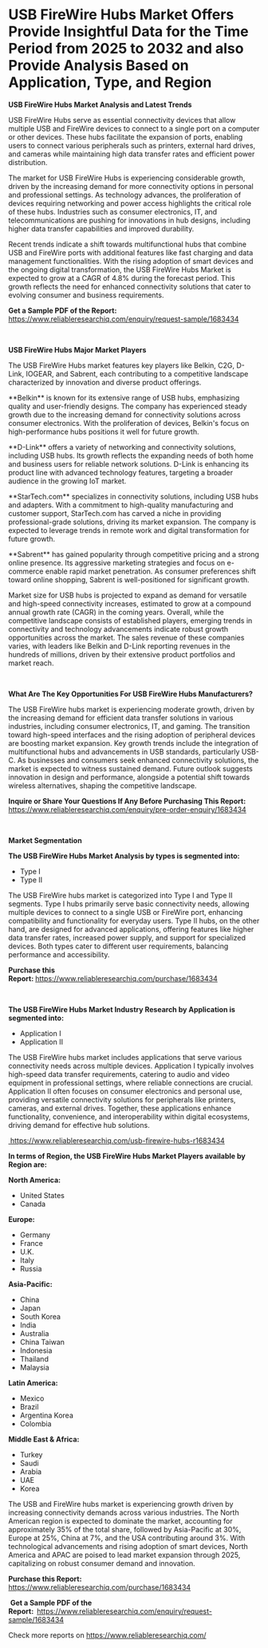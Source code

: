 <p><h1>USB FireWire Hubs Market Offers Provide Insightful Data for the Time Period from 2025 to 2032 and also Provide Analysis Based on Application, Type, and Region</h1></p><p><strong>USB FireWire Hubs Market Analysis and Latest Trends</strong></p>
<p><p>USB FireWire Hubs serve as essential connectivity devices that allow multiple USB and FireWire devices to connect to a single port on a computer or other devices. These hubs facilitate the expansion of ports, enabling users to connect various peripherals such as printers, external hard drives, and cameras while maintaining high data transfer rates and efficient power distribution.</p><p>The market for USB FireWire Hubs is experiencing considerable growth, driven by the increasing demand for more connectivity options in personal and professional settings. As technology advances, the proliferation of devices requiring networking and power access highlights the critical role of these hubs. Industries such as consumer electronics, IT, and telecommunications are pushing for innovations in hub designs, including higher data transfer capabilities and improved durability.</p><p>Recent trends indicate a shift towards multifunctional hubs that combine USB and FireWire ports with additional features like fast charging and data management functionalities. With the rising adoption of smart devices and the ongoing digital transformation, the USB FireWire Hubs Market is expected to grow at a CAGR of 4.8% during the forecast period. This growth reflects the need for enhanced connectivity solutions that cater to evolving consumer and business requirements.</p></p>
<p><strong>Get a Sample PDF of the Report:&nbsp;</strong> <a href="https://www.reliableresearchiq.com/enquiry/request-sample/1683434?utm_campaign=3461&utm_medium=2&utm_source=Github&utm_content=ia&utm_term=26032025&utm_id=usb-firewire-hubs">https://www.reliableresearchiq.com/enquiry/request-sample/1683434</a></p>
<p>&nbsp;</p>
<p><strong>USB FireWire Hubs Major Market Players</strong></p>
<p><p>The USB FireWire Hubs market features key players like Belkin, C2G, D-Link, IOGEAR, and Sabrent, each contributing to a competitive landscape characterized by innovation and diverse product offerings. </p><p>**Belkin** is known for its extensive range of USB hubs, emphasizing quality and user-friendly designs. The company has experienced steady growth due to the increasing demand for connectivity solutions across consumer electronics. With the proliferation of devices, Belkin's focus on high-performance hubs positions it well for future growth.</p><p>**D-Link** offers a variety of networking and connectivity solutions, including USB hubs. Its growth reflects the expanding needs of both home and business users for reliable network solutions. D-Link is enhancing its product line with advanced technology features, targeting a broader audience in the growing IoT market.</p><p>**StarTech.com** specializes in connectivity solutions, including USB hubs and adapters. With a commitment to high-quality manufacturing and customer support, StarTech.com has carved a niche in providing professional-grade solutions, driving its market expansion. The company is expected to leverage trends in remote work and digital transformation for future growth.</p><p>**Sabrent** has gained popularity through competitive pricing and a strong online presence. Its aggressive marketing strategies and focus on e-commerce enable rapid market penetration. As consumer preferences shift toward online shopping, Sabrent is well-positioned for significant growth.</p><p>Market size for USB hubs is projected to expand as demand for versatile and high-speed connectivity increases, estimated to grow at a compound annual growth rate (CAGR) in the coming years. Overall, while the competitive landscape consists of established players, emerging trends in connectivity and technology advancements indicate robust growth opportunities across the market. The sales revenue of these companies varies, with leaders like Belkin and D-Link reporting revenues in the hundreds of millions, driven by their extensive product portfolios and market reach.</p></p>
<p>&nbsp;</p>
<p><strong>What Are The Key Opportunities For USB FireWire Hubs Manufacturers?</strong></p>
<p><p>The USB FireWire hubs market is experiencing moderate growth, driven by the increasing demand for efficient data transfer solutions in various industries, including consumer electronics, IT, and gaming. The transition toward high-speed interfaces and the rising adoption of peripheral devices are boosting market expansion. Key growth trends include the integration of multifunctional hubs and advancements in USB standards, particularly USB-C. As businesses and consumers seek enhanced connectivity solutions, the market is expected to witness sustained demand. Future outlook suggests innovation in design and performance, alongside a potential shift towards wireless alternatives, shaping the competitive landscape.</p></p>
<p><strong>Inquire or Share Your Questions If Any Before Purchasing This Report:</strong> <a href="https://www.reliableresearchiq.com/enquiry/pre-order-enquiry/1683434?utm_campaign=3461&utm_medium=2&utm_source=Github&utm_content=ia&utm_term=26032025&utm_id=usb-firewire-hubs">https://www.reliableresearchiq.com/enquiry/pre-order-enquiry/1683434</a></p>
<p>&nbsp;</p>
<p><strong>Market Segmentation</strong></p>
<p><strong>The USB FireWire Hubs Market Analysis by types is segmented into:</strong></p>
<p><ul><li>Type I</li><li>Type II</li></ul></p>
<p><p>The USB FireWire hubs market is categorized into Type I and Type II segments. Type I hubs primarily serve basic connectivity needs, allowing multiple devices to connect to a single USB or FireWire port, enhancing compatibility and functionality for everyday users. Type II hubs, on the other hand, are designed for advanced applications, offering features like higher data transfer rates, increased power supply, and support for specialized devices. Both types cater to different user requirements, balancing performance and accessibility.</p></p>
<p><strong>Purchase this Report:&nbsp;</strong><a href="https://www.reliableresearchiq.com/purchase/1683434?utm_campaign=3461&utm_medium=2&utm_source=Github&utm_content=ia&utm_term=26032025&utm_id=usb-firewire-hubs">https://www.reliableresearchiq.com/purchase/1683434</a></p>
<p>&nbsp;</p>
<p><strong>The USB FireWire Hubs Market Industry Research by Application is segmented into:</strong></p>
<p><ul><li>Application I</li><li>Application II</li></ul></p>
<p><p>The USB FireWire hubs market includes applications that serve various connectivity needs across multiple devices. Application I typically involves high-speed data transfer requirements, catering to audio and video equipment in professional settings, where reliable connections are crucial. Application II often focuses on consumer electronics and personal use, providing versatile connectivity solutions for peripherals like printers, cameras, and external drives. Together, these applications enhance functionality, convenience, and interoperability within digital ecosystems, driving demand for effective hub solutions.</p></p>
<p><a href="https://www.reliableresearchiq.com/usb-firewire-hubs-r1683434?utm_campaign=3461&utm_medium=2&utm_source=Github&utm_content=ia&utm_term=26032025&utm_id=usb-firewire-hubs">&nbsp;https://www.reliableresearchiq.com/usb-firewire-hubs-r1683434</a></p>
<p><strong>In terms of Region, the USB FireWire Hubs Market Players available by Region are:</strong></p>
<p>
    <p> <strong> North America: </strong>
        <ul>
            <li>United States</li>
            <li>Canada</li>
        </ul>
        </p> 
    <p> <strong> Europe: </strong>
        <ul>
            <li>Germany</li>
            <li>France</li>
            <li>U.K.</li>
            <li>Italy</li>
            <li>Russia</li>
        </ul>
        </p> 
    <p> <strong> Asia-Pacific: </strong>
        <ul>
            <li>China</li>
            <li>Japan</li>
            <li>South Korea</li>
            <li>India</li>
            <li>Australia</li>
            <li>China Taiwan</li>
            <li>Indonesia</li>
            <li>Thailand</li>
            <li>Malaysia</li>
        </ul>
        </p> 
    <p> <strong> Latin America: </strong>
        <ul>
            <li>Mexico</li>
            <li>Brazil</li>
            <li>Argentina Korea</li>
            <li>Colombia</li>
        </ul>
        </p> 
    <p> <strong> Middle East & Africa: </strong>
        <ul>
            <li>Turkey</li>
            <li>Saudi</li>
            <li>Arabia</li>
            <li>UAE</li>
            <li>Korea</li>
        </ul>
    </p>
    </p>
<p><p>The USB and FireWire hubs market is experiencing growth driven by increasing connectivity demands across various industries. The North American region is expected to dominate the market, accounting for approximately 35% of the total share, followed by Asia-Pacific at 30%, Europe at 25%, China at 7%, and the USA contributing around 3%. With technological advancements and rising adoption of smart devices, North America and APAC are poised to lead market expansion through 2025, capitalizing on robust consumer demand and innovation.</p></p>
<p><strong>Purchase this Report: </strong><a href="https://www.reliableresearchiq.com/purchase/1683434?utm_campaign=3461&utm_medium=2&utm_source=Github&utm_content=ia&utm_term=26032025&utm_id=usb-firewire-hubs">https://www.reliableresearchiq.com/purchase/1683434</a></p>
<p>&nbsp;<strong>Get a Sample PDF of the Report:&nbsp;&nbsp;</strong><a href="https://www.reliableresearchiq.com/enquiry/request-sample/1683434?utm_campaign=3461&utm_medium=2&utm_source=Github&utm_content=ia&utm_term=26032025&utm_id=usb-firewire-hubs">https://www.reliableresearchiq.com/enquiry/request-sample/1683434</a></p>
<p><strong></strong></p>
<p>Check more reports on <a href="https://www.reliableresearchiq.com/?utm_campaign=3461&utm_medium=2&utm_source=Github&utm_content=ia&utm_term=26032025&utm_id=usb-firewire-hubs">https://www.reliableresearchiq.com/</a></p>